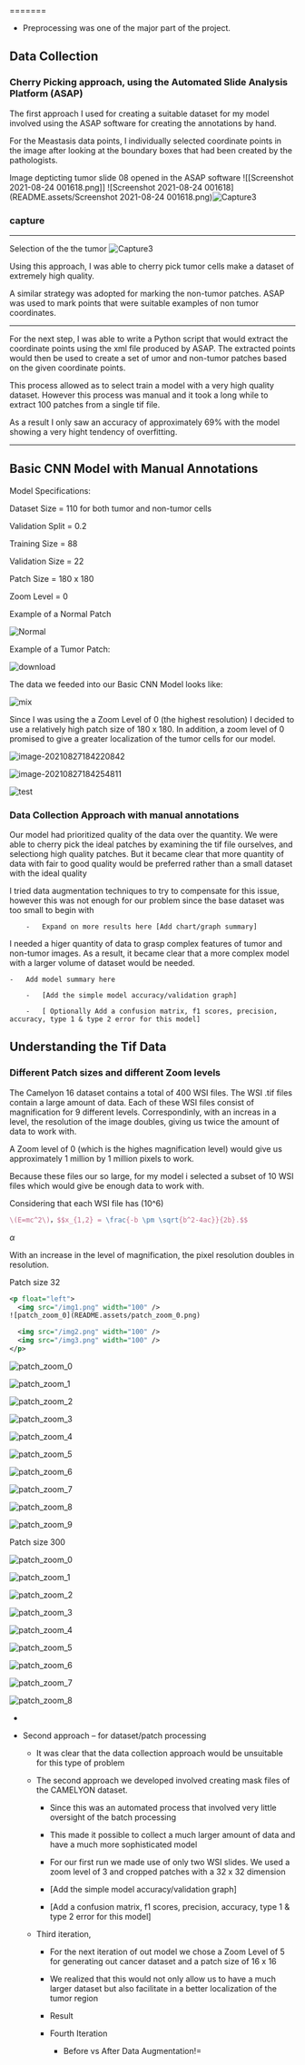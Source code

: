 <script type="text/javascript" src="http://cdn.mathjax.org/mathjax/latest/MathJax.js?config=default"></script>

=======

- Preprocessing was one of the major part of the project. 

## Data Collection

### Cherry Picking approach, using the Automated Slide Analysis Platform (ASAP)

   The first approach I used for creating a suitable dataset for my model involved using the ASAP software for creating the annotations by hand. 

   For the Meastasis data points, I individually selected coordinate points in the image after looking at the boundary boxes that had been created by the pathologists.

Image depticting tumor slide 08 opened in the ASAP software
![[Screenshot 2021-08-24 001618.png]] ![Screenshot 2021-08-24 001618](README.assets/Screenshot 2021-08-24 001618.png)![Capture3](README.assets/Capture3.png)

### capture

---

Selection of the the tumor
![Capture3](README.assets/Capture3-9960964.png)

Using this approach, I was able to cherry pick tumor cells make a dataset of extremely high quality. 

A similar strategy was adopted for marking the non-tumor patches. ASAP was used to mark points that were suitable examples of non tumor coordinates.

---

For the next step, I was able to write a Python script that would extract the coordinate points using the xml file produced by ASAP. The extracted points would then be used to create a set of umor and non-tumor patches based on the given coordinate points.

This process allowed as to select train a model with a very high quality dataset. However this process was manual and it took a long while to extract 100 patches from a single tif file.

As a result I only saw an accuracy of approximately 69% with the model showing a very hight tendency of overfitting.

---

## Basic CNN Model with Manual Annotations

Model Specifications:

Dataset Size = 110 for both tumor and non-tumor cells

Validation Split = 0.2 

Training Size = 88 

Validation Size = 22

Patch Size = 180 x 180

Zoom Level = 0



Example of a Normal Patch 

![Normal](README.assets/download.png)



Example of a Tumor Patch:

![download](../../../Downloads/download.png)



The data we feeded into our Basic CNN Model looks like:

![mix](README.assets/mix-9968581.png)

Since I was using the a Zoom Level of 0 (the highest resolution) I decided to use a relatively high patch size of 180 x 180.  In addition, a zoom level of 0 promised to give a greater localization of the tumor cells for our model.







![image-20210827184220842](README.assets/image-20210827184220842.png)





![image-20210827184254811](README.assets/image-20210827184254811.png)



![test](../../../Downloads/test.png)



### Data Collection Approach with manual annotations

Our model had prioritized quality of the data over the quantity. We were able to cherry pick the ideal patches by examining the tif file ourselves, and selectiong high quality patches. But it became clear that more quantity of data with fair to good quality would be preferred rather than a small dataset with the ideal quality 

 I tried data augmentation techniques to try to compensate for this issue, however this was not enough for our problem since the base dataset was too small to begin with 

        -   Expand on more results here [Add chart/graph summary] 

I needed a higer quantity of data to grasp complex features of tumor and non-tumor images. As a result, it became clear that a more complex model with a larger volume of dataset would be needed.

    -   Add model summary here 
    
        -   [Add the simple model accuracy/validation graph] 
    
        -   [ Optionally Add a confusion matrix, f1 scores, precision, accuracy, type 1 & type 2 error for this model] 

## Understanding the Tif Data

### Different Patch sizes and different Zoom levels

The Camelyon 16 dataset contains a total of 400 WSI files. The WSI .tif files contain a large amount of data. Each of these WSI files consist of magnification for 9 different levels. Correspondinly, with an increas in a level, the resolution of the image doubles, giving us twice the amount of data to work with. 

A Zoom level of 0 (which is the highes magnification level) would give us approximately 1 million by 1 million pixels to work.

Because these files our so large, for my model i selected a subset of 10 WSI files which would give be enough data to work with. 

Considering that each WSI file has \(10^6)

```latex
\(E=mc^2\)，$$x_{1,2} = \frac{-b \pm \sqrt{b^2-4ac}}{2b}.$$
```

$\alpha$

With an increase in the level of magnification, the pixel resolution doubles in resolution.

Patch size 32 



```xml
<p float="left">
  <img src="/img1.png" width="100" />
![patch_zoom_0](README.assets/patch_zoom_0.png)

  <img src="/img2.png" width="100" /> 
  <img src="/img3.png" width="100" />
</p>
```

![patch_zoom_0](README.assets/patch_zoom_0.png)

![patch_zoom_1](README.assets/patch_zoom_1.png)

![patch_zoom_2](README.assets/patch_zoom_2.png)

![patch_zoom_3](README.assets/patch_zoom_3.png)

![patch_zoom_4](README.assets/patch_zoom_4.png)

![patch_zoom_5](README.assets/patch_zoom_5.png)

![patch_zoom_6](README.assets/patch_zoom_6.png)

![patch_zoom_7](README.assets/patch_zoom_7.png)

![patch_zoom_8](README.assets/patch_zoom_8.png)

![patch_zoom_9](README.assets/patch_zoom_9.png)

Patch size 300

![patch_zoom_0](README.assets/patch_zoom_0-9978188.png)

![patch_zoom_1](README.assets/patch_zoom_1-9978188.png)

![patch_zoom_2](README.assets/patch_zoom_2-9978188.png)

![patch_zoom_3](README.assets/patch_zoom_3-9978188.png)

![patch_zoom_4](README.assets/patch_zoom_4-9978188.png)

![patch_zoom_5](README.assets/patch_zoom_5-9978188.png)

![patch_zoom_6](README.assets/patch_zoom_6-9978188.png)

![patch_zoom_7](README.assets/patch_zoom_7-9978188.png)

![patch_zoom_8](README.assets/patch_zoom_8-9978188.png)



- 

- Second approach – for dataset/patch processing 
  
  - It was clear that the data collection approach would be unsuitable for this type of problem  
  
  - The second approach we developed involved creating mask files of the CAMELYON dataset. 
    
    - Since this was an automated process that involved very little oversight of the batch processing  
    
    - This made it possible to collect a much larger amount of data and have a much more sophisticated model  
    
    - For our first run we made use of only two WSI slides. We used a zoom level of 3 and cropped patches with a 32 x 32 dimension 
    
    - [Add the simple model accuracy/validation graph] 
    
    - [Add a confusion matrix, f1 scores, precision, accuracy, type 1 & type 2 error for this model]   
  
  - Third iteration,  
    
    - For the next iteration of out model we chose a Zoom Level of 5 for generating out cancer dataset and a patch size of 16 x 16  
    
    - We realized that this would not only allow us to have a much larger dataset but also facilitate in a better localization of the tumor region 
    
    - Result 
    
    - Fourth Iteration  
      
      - Before vs After Data Augmentation!=
